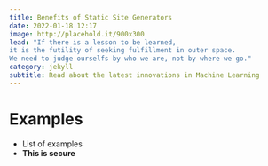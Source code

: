 ```yaml
---
title: Benefits of Static Site Generators
date: 2022-01-18 12:17
image: http://placehold.it/900x300
lead: "If there is a lesson to be learned, 
it is the futility of seeking fulfillment in outer space. 
We need to judge ourselfs by who we are, not by where we go."
category: jekyll
subtitle: Read about the latest innovations in Machine Learning
---
```

# Examples

- List of examples
- **This is secure**